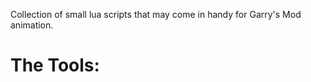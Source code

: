 Collection of small lua scripts that may come in handy for Garry's Mod animation.

The Tools:
==========
